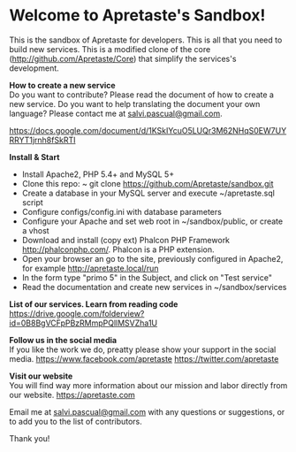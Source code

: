 # Welcome to Apretaste's Sandbox!
This is the sandbox of Apretaste for developers. This is all that you need to build new services. This is a modified clone of the core (http://github.com/Apretaste/Core) that simplify the services's development.

**How to create a new service**  
Do you want to contribute? Please read the document of how to create a new service. Do you want to help translating the document your own language? Please contact me at salvi.pascual@gmail.com.

<https://docs.google.com/document/d/1KSkIYcuO5LUQr3M62NHqS0EW7UYRRYT1jrnh8fSkRTI>

**Install & Start**

- Install Apache2, PHP 5.4+ and MySQL 5+
- Clone this repo: ~ git clone https://github.com/Apretaste/sandbox.git
- Create a database in your MySQL server and execute ~/apretaste.sql script
- Configure configs/config.ini with database parameters
- Configure your Apache and set web root in ~/sandbox/public, or create a vhost
- Download and install (copy ext) Phalcon PHP Framework http://phalconphp.com/. Phalcon is a PHP extension.
- Open your browser an go to the site, previously configured in Apache2, for example http://apretaste.local/run
- In the form type "primo 5" in the Subject, and click on "Test service"
- Read the documentation and create new services in ~/sandbox/services

**List of our services. Learn from reading code**  
<https://drive.google.com/folderview?id=0B8BgVCFpPBzRMmpPQllMSVZha1U>

**Follow us in the social media**  
If you like the work we do, preatty please show your support in the social media.
<https://www.facebook.com/apretaste>
<https://twitter.com/apretaste>

**Visit our website**  
You will find way more information about our mission and labor directly from our website.
<https://apretaste.com>
  
  
Email me at salvi.pascual@gmail.com with any questions or suggestions, or to add you to the list of contributors.

Thank you!
